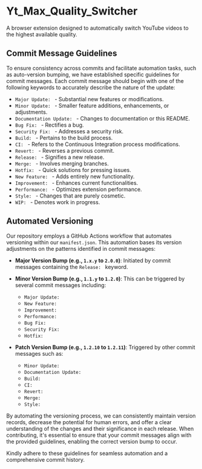 # Yt_Max_Quality_Switcher

A browser extension designed to automatically switch YouTube videos to the highest available quality.

## Commit Message Guidelines

To ensure consistency across commits and facilitate automation tasks, such as auto-version bumping, we have established specific guidelines for commit messages. Each commit message should begin with one of the following keywords to accurately describe the nature of the update:

- `Major Update: ` - Substantial new features or modifications.
- `Minor Update: ` - Smaller feature additions, enhancements, or adjustments.
- `Documentation Update: ` - Changes to documentation or this README.
- `Bug Fix: ` - Rectifies a bug.
- `Security Fix: ` - Addresses a security risk.
- `Build: ` - Pertains to the build process.
- `CI: ` - Refers to the Continuous Integration process modifications.
- `Revert: ` - Reverses a previous commit.
- `Release: ` - Signifies a new release.
- `Merge: ` - Involves merging branches.
- `Hotfix: ` - Quick solutions for pressing issues.
- `New Feature: ` - Adds entirely new functionality.
- `Improvement: ` - Enhances current functionalities.
- `Performance: ` - Optimizes extension performance.
- `Style: ` - Changes that are purely cosmetic.
- `WIP: ` - Denotes work in progress.

## Automated Versioning

Our repository employs a GitHub Actions workflow that automates versioning within our `manifest.json`. This automation bases its version adjustments on the patterns identified in commit messages:

- **Major Version Bump (e.g., `1.x.y` to `2.0.0`)**: Initiated by commit messages containing the `Release: ` keyword.
  
- **Minor Version Bump (e.g., `1.1.y` to `1.2.0`)**:
  This can be triggered by several commit messages including:
  - `Major Update: `
  - `New Feature: `
  - `Improvement: `
  - `Performance: `
  - `Bug Fix: `
  - `Security Fix: `
  - `Hotfix: `

- **Patch Version Bump (e.g., `1.2.10` to `1.2.11`)**:
  Triggered by other commit messages such as:
  - `Minor Update: `
  - `Documentation Update: `
  - `Build: `
  - `CI: `
  - `Revert: `
  - `Merge: `
  - `Style: `

By automating the versioning process, we can consistently maintain version records, decrease the potential for human errors, and offer a clear understanding of the changes and their significance in each release. When contributing, it's essential to ensure that your commit messages align with the provided guidelines, enabling the correct version bump to occur.

Kindly adhere to these guidelines for seamless automation and a comprehensive commit history.